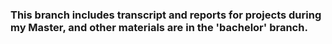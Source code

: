 ### This branch includes transcript and reports for projects during my Master, and other materials are in the 'bachelor' branch.
